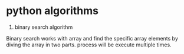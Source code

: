 # python algorithms
1. binary search algorithm
  
  Binary search works with array and find the specific array elements by diving the array in two parts.
  process will be execute multiple times.